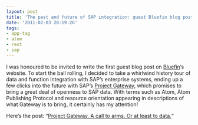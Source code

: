 ```yaml
---
layout: post
title: 'The past and future of SAP integration: guest Bluefin blog post'
date: '2011-02-03 20:19:26'
tags:
- app-tag
- atom
- rest
- sap
---
```



I was honoured to be invited to write the first guest blog post on [Bluefin](http://www.bluefinsolutions.com/)‘s website. To start the ball rolling, I decided to take a whirlwind history tour of data and function integration with SAP’s enterprise systems, ending up a few clicks into the future with SAP’s [Project Gateway](http://en.sap.info/gateway-apps-mobile-rest-duet-enterprise/43463/2), which promises to bring a great deal of openness to SAP data. With terms such as Atom, Atom Publishing Protocol and resource orientation appearing in descriptions of what Gateway is to bring, it certainly has my attention!

Here’s the post: “[Project Gateway. A call to arms. Or at least to data.](http://www.bluefinsolutions.com/insights/guest_blog/project_gateway_a_call_to_arms_or_at_least_to_data/)“



